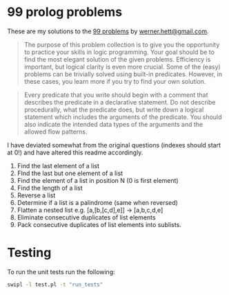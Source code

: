 99 prolog problems
==================

These are my solutions to the [99 problems](http://www.ic.unicamp.br/~meidanis/courses/mc336/2009s2/prolog/problemas/) by werner.hett@gmail.com.

>The purpose of this problem collection is to give you the opportunity to
practice your skills in logic programming. Your goal should be to find the most
elegant solution of the given problems. Efficiency is important, but logical
clarity is even more crucial. Some of the (easy) problems can be trivially
solved using built-in predicates. However, in these cases, you learn more if
you try to find your own solution.

>Every predicate that you write should begin with a comment that describes the
predicate in a declarative statement. Do not describe procedurally, what the
predicate does, but write down a logical statement which includes the arguments
of the predicate. You should also indicate the intended data types of the
arguments and the allowed flow patterns.

I have deviated somewhat from the original questions (indexes should start at 0!) and have altered this readme accordingly.

1. Find the last element of a list
2. FInd the last but one element of a list
3. Find the element of a list in position N (0 is first element)
4. Find the length of a list
5. Reverse a list
6. Determine if a list is a palindrome (same when reversed)
7. Flatten a nested list e.g. [a,[b,[c,d],e]] -> [a,b,c,d,e]
8. Eliminate consecutive duplicates of list elements
9. Pack consecutive duplicates of list elements into sublists.

# Testing

To run the unit tests run the following:

```bash
swipl -l test.pl -t "run_tests"
```
